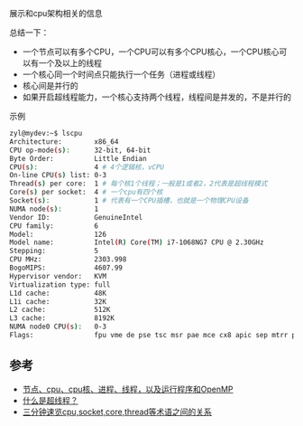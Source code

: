展示和cpu架构相关的信息

总结一下：

- 一个节点可以有多个CPU，一个CPU可以有多个CPU核心，一个CPU核心可以有一个及以上的线程
- 一个核心同一个时间点只能执行一个任务（进程或线程）
- 核心间是并行的
- 如果开启超线程能力，一个核心支持两个线程，线程间是并发的，不是并行的



示例

```bash
zyl@mydev:~$ lscpu
Architecture:        x86_64
CPU op-mode(s):      32-bit, 64-bit
Byte Order:          Little Endian
CPU(s):              4 # 4个逻辑核，vCPU
On-line CPU(s) list: 0-3
Thread(s) per core:  1 # 每个核1个线程；一般是1或者2，2代表是超线程模式
Core(s) per socket:  4 # 一个cpu有四个核
Socket(s):           1 # 代表有一个CPU插槽，也就是一个物理CPU设备
NUMA node(s):        1
Vendor ID:           GenuineIntel
CPU family:          6
Model:               126
Model name:          Intel(R) Core(TM) i7-1068NG7 CPU @ 2.30GHz
Stepping:            5
CPU MHz:             2303.998
BogoMIPS:            4607.99
Hypervisor vendor:   KVM
Virtualization type: full
L1d cache:           48K
L1i cache:           32K
L2 cache:            512K
L3 cache:            8192K
NUMA node0 CPU(s):   0-3
Flags:               fpu vme de pse tsc msr pae mce cx8 apic sep mtrr pge mca cmov pat pse36 clflush mmx fxsr sse sse2 ht syscall nx rdtscp lm constant_tsc rep_good nopl xtopology nonstop_tsc cpuid tsc_known_freq pni pclmulqdq ssse3 cx16 pcid sse4_1 sse4_2 x2apic movbe popcnt aes xsave avx rdrand hypervisor lahf_lm abm 3dnowprefetch invpcid_single pti fsgsbase avx2 invpcid rdseed clflushopt md_clear flush_l1d arch_capabilities
```

## 参考

- [节点、cpu、cpu核、进程、线程，以及运行程序和OpenMP](http://www.aais.pku.edu.cn/clshpc/quession/shownews.php?id=48)
- [什么是超线程？](https://www.intel.cn/content/www/cn/zh/gaming/resources/hyper-threading.html)
- [三分钟速览cpu,socket,core,thread等术语之间的关系](https://cloud.tencent.com/developer/article/1736628)